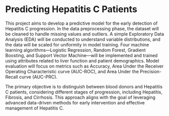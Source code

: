 # Predicting Hepatitis C Patients

This project aims to develop a predictive model for the early detection of Hepatitis C progression.
In the data preprocessing phase, the dataset will be cleaned to handle missing values and outliers. A simple Exploratory Data Analysis (EDA) will be conducted to understand variable distributions, and the data will be scaled for uniformity in model training.
Four machine learning algorithms—Logistic Regression, Random Forest, Gradient Boosting, and Support Vector Machine—will be implemented and trained using attributes related to liver function and patient demographics.
Model evaluation will focus on metrics such as Accuracy, Area Under the Receiver Operating Characteristic curve (AUC-ROC), and Area Under the Precision-Recall curve (AUC-PRC).

The primary objective is to distinguish between blood donors and Hepatitis C patients, considering different stages of progression, including Hepatitis, Fibrosis, and Cirrhosis. This approach aligns with the goal of leveraging advanced data-driven methods for early intervention and effective management of Hepatitis C.

